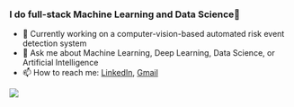 ### I do full-stack Machine Learning and Data Science🚀
- 🔭 Currently working on a computer-vision-based automated risk event detection system
- 💬 Ask me about Machine Learning, Deep Learning, Data Science, or Artificial Intelligence
- 📫 How to reach me: [LinkedIn](https://www.linkedin.com/in/m-ali-haider/), [Gmail](mailto:m.allihaider@gmail.com)
<img src="https://github-readme-stats.vercel.app/api?username=allihaider&&show_icons=true&title_color=ffffff&icon_color=bb2acf&text_color=daf7dc&bg_color=151515">

<!--
**allihaider/allihaider** is a ✨ _special_ ✨ repository because its `README.md` (this file) appears on your GitHub profile.

Here are some ideas to get you started:

- 🌱 I’m currently learning ...
- 👯 I’m looking to collaborate on ...
- 🤔 I’m looking for help with ...
- 💬 Ask me about ...
- 📫 How to reach me: ...
- 😄 Pronouns: ...
- ⚡ Fun fact: ...
-->
